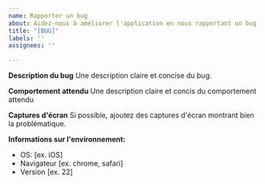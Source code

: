 ```yaml
---
name: Rapporter un bug
about: Aidez-nous à améliorer l'application en nous rapportant un bug
title: "[BUG]"
labels: ''
assignees: ''

---
```


**Description du bug**
Une description claire et concise du bug.

**Comportement attendu**
Une description claire et concis du comportement attendu

**Captures d'écran**
Si possible, ajoutez des captures d'écran montrant bien la problématique.

**Informations sur l'environnement:**
 - OS: [ex. iOS]
 - Navigateur [ex. chrome, safari]
 - Version [ex. 22]
